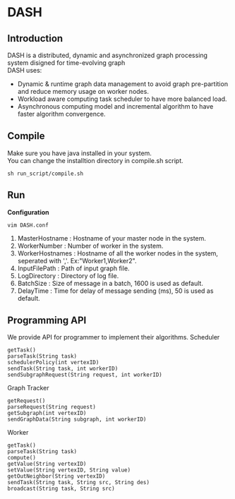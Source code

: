 # DASH
## Introduction
DASH is a distributed, dynamic and asynchronized graph processing system disigned for time-evolving graph     
DASH uses:
* Dynamic & runtime graph data management to avoid graph pre-partition and reduce memory usage on worker nodes.
* Workload aware computing task scheduler to have more balanced load.
* Asynchronous computing model and incremental algorithm to have faster algorithm convergence.
## Compile
Make sure you have java installed in your system.      
You can change the installtion directory in compile.sh script.
```javascript=
sh run_script/compile.sh
```
## Run
**Configuration**
```javascript=
vim DASH.conf
```
1. MasterHostname : Hostname of your master node in the system.
2. WorkerNumber : Number of worker in the system.
3. WorkerHostnames : Hostname of all the worker nodes in the system, seperated with ','. Ex:"Worker1,Worker2".
4. InputFilePath : Path of input graph file.
5. LogDirectory : Directory of log file.
6. BatchSize : Size of message in a batch, 1600 is used as default.
7. DelayTime : Time for delay of message sending (ms), 50 is used as default.
## Programming API
We provide API for programmer to implement their algorithms.
Scheduler
```javascript=
getTask()
parseTask(String task)
schedulerPolicy(int vertexID)
sendTask(String task, int workerID)
sendSubgraphRequest(String request, int workerID)
```
Graph Tracker
```javascript=
getRequest()
parseRequest(String request)
getSubgraph(int vertexID)
sendGraphData(String subgraph, int workerID)
```
Worker
```javascript=
getTask()
parseTask(String task)
compute()
getValue(String vertexID)
setValue(String vertexID, String value)
getOutNeighbor(String vertexID)
sendTask(String task, String src, String des)
broadcast(String task, String src)
```





